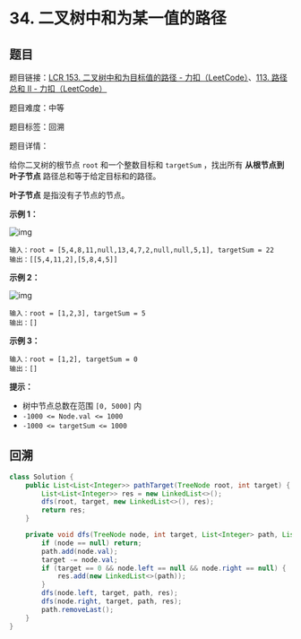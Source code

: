 # 34. 二叉树中和为某一值的路径

## 题目

题目链接：[LCR 153. 二叉树中和为目标值的路径 - 力扣（LeetCode）](https://leetcode.cn/problems/er-cha-shu-zhong-he-wei-mou-yi-zhi-de-lu-jing-lcof/description/)、[113. 路径总和 II - 力扣（LeetCode）](https://leetcode.cn/problems/path-sum-ii/description/)

题目难度：中等

题目标签：回溯

题目详情：

给你二叉树的根节点 `root` 和一个整数目标和 `targetSum` ，找出所有 **从根节点到叶子节点** 路径总和等于给定目标和的路径。

**叶子节点** 是指没有子节点的节点。

**示例 1：**

![img](https://assets.leetcode.com/uploads/2021/01/18/pathsumii1.jpg)

```
输入：root = [5,4,8,11,null,13,4,7,2,null,null,5,1], targetSum = 22
输出：[[5,4,11,2],[5,8,4,5]]
```

**示例 2：**

![img](https://assets.leetcode.com/uploads/2021/01/18/pathsum2.jpg)

```
输入：root = [1,2,3], targetSum = 5
输出：[]
```

**示例 3：**

```
输入：root = [1,2], targetSum = 0
输出：[]
```

**提示：**

- 树中节点总数在范围 `[0, 5000]` 内
- `-1000 <= Node.val <= 1000`
- `-1000 <= targetSum <= 1000`



## 回溯

``` java
class Solution {
    public List<List<Integer>> pathTarget(TreeNode root, int target) {
        List<List<Integer>> res = new LinkedList<>();
        dfs(root, target, new LinkedList<>(), res);
        return res;
    }

    private void dfs(TreeNode node, int target, List<Integer> path, List<List<Integer>> res) {
        if (node == null) return;
        path.add(node.val);
        target -= node.val;
        if (target == 0 && node.left == null && node.right == null) {
            res.add(new LinkedList<>(path));
        }
        dfs(node.left, target, path, res);
        dfs(node.right, target, path, res);
        path.removeLast();
    }
}
```